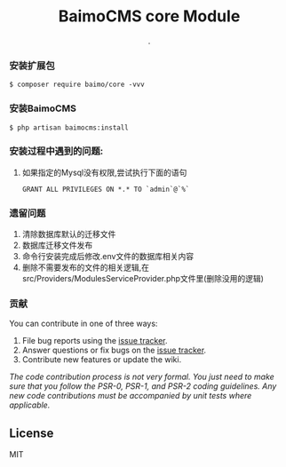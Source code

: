 <h1 align="center"> BaimoCMS core Module</h1>

<p align="center"> .</p>


### 安装扩展包

```shell
$ composer require baimo/core -vvv
```

### 安装BaimoCMS
```shell
$ php artisan baimocms:install
```

### 安装过程中遇到的问题:
1. 如果指定的Mysql没有权限,尝试执行下面的语句
    ```mysql
    GRANT ALL PRIVILEGES ON *.* TO `admin`@`%`
    ```
### 遗留问题
1. 清除数据库默认的迁移文件
2. 数据库迁移文件发布
3. 命令行安装完成后修改.env文件的数据库相关内容
4. 删除不需要发布的文件的相关逻辑,在src/Providers/ModulesServiceProvider.php文件里(删除没用的逻辑)


### 贡献

You can contribute in one of three ways:

1. File bug reports using the [issue tracker](https://github.com/baimo/core/issues).
2. Answer questions or fix bugs on the [issue tracker](https://github.com/baimo/core/issues).
3. Contribute new features or update the wiki.

_The code contribution process is not very formal. You just need to make sure that you follow the PSR-0, PSR-1, and PSR-2 coding guidelines. Any new code contributions must be accompanied by unit tests where applicable._

## License

MIT